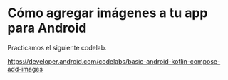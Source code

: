 # Cómo agregar imágenes a tu app para Android

Practicamos el siguiente codelab.

https://developer.android.com/codelabs/basic-android-kotlin-compose-add-images
